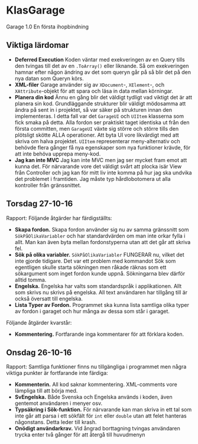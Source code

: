# KlasGarage
Garage 1.0 En första ihopbindning

## Viktiga lärdomar
* **Deferred Execution** Koden väntar med exekveringen av en Query tills den tvingas till det av en `.ToArray()` eller liknande. Så om exekveringen hamnar efter någon ändring av det som queryn går på så blir det på den nya datan som Queryn körs.
* **XML-filer** Garage använder sig av `XDocument`-, `XElement`-, och `XAttribute`-objekt för att spara och läsa in data mellan körningar.
* **Planera din kod** Ännu en gång blir det väldigt tydligt vad viktigt det är att planera sin kod. Grundläggande strukturer blir väldigt mödosamma att ändra på sent in i projektet, så var säker på strukturen innan den implementeras. I detta fall var det `GarageUI` och `UIItem` klasserna som fick smaka på detta. Alla fordon ser praktiskt taget identiska ut från den första committen, men `GarageUI` växte sig större och större tills den plötsligt skötte ALLA operationer. Att byta UI vore likvärdigt med att skriva om halva projektet. `UIItem` representerar meny-alternativ och behövde flera gånger få nya egenskaper som nya funktioner krävde, för att inte behöva upprepa meny-kod.
* **Jag kan inte MVC** Jag kan inte MVC men jag ser mycket fram emot att kunna det. För närvarande vore det väldigt svårt att plocka isär View från Controller och jag kan för mitt liv inte komma på hur jag ska undvika det problemet i framtiden. Jag måste typ hårdlobotomera ut alla kontroller från gränssnittet.

## Torsdag 27-10-16
Rapport: Följande åtgärder har färdigställts:
* **Skapa fordon.** Skapa fordon använder sig nu av samma gränssnitt som `SökPåOlikaVariabler` och har standardvärden om man inte orkar fylla i allt. Man kan även byta mellan fordonstyperna utan att det går att skriva fel.
* **Sök på olika variabler.** `SökPåOlikaVariabler` FUNGERAR nu, vilket det inte gjorde tidigare. Det var ett problem med kommandot Sök som egentligen skulle starta sökningen men råkade räknas som ett sökargument som inget fordon kunde uppnå. Sökningarna blev därför alltid tomma.
* **Engelska.** Engelska har valts som standardspråk i applikationen. Allt som skrivs nu skrivs på engelska. All text användaren har tillgång till är också översatt till engelska.
* **Lista Typer av Fordon.** Programmet ska kunna lista samtliga olika typer av fordon i garaget och hur många av dessa som står i garaget.

Följande åtgärder kvarstår:

* **Kommentering.** Fortfarande inga kommentarer för att förklara koden.


## Onsdag 26-10-16
Rapport: Samtliga funktioner finns nu tillgängliga i programmet men några viktiga punkter är fortfarande inte färdiga:
* **Kommenterin.** All kod saknar kommentering. XML-comments vore lämpliga till att börja med.
* **SvEngelska.** Både Svenska och Engelska används i koden, även gentemot användaren i menyer osv.
* **Typsäkring i Sök-funktion.** För närvarande kan man skriva in ett tal som inte går att parsa i ett sökfält för `int` eller `double` utan att felet hanteras någonstans. Detta leder till krash.
* **Onödigt användarkrav.** Vid ångrad borttagning tvingas användaren trycka enter två gånger för att återgå till huvudmenyn
